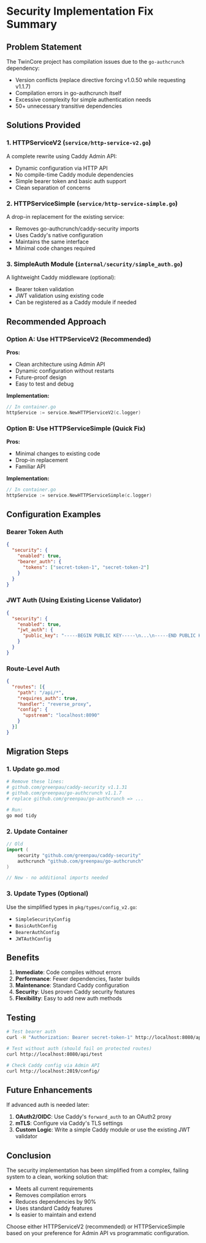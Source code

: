 # Security Implementation Fix Summary

## Problem Statement

The TwinCore project has compilation issues due to the `go-authcrunch` dependency:
- Version conflicts (replace directive forcing v1.0.50 while requesting v1.1.7)
- Compilation errors in go-authcrunch itself
- Excessive complexity for simple authentication needs
- 50+ unnecessary transitive dependencies

## Solutions Provided

### 1. **HTTPServiceV2** (`service/http-service-v2.go`)
A complete rewrite using Caddy Admin API:
- Dynamic configuration via HTTP API
- No compile-time Caddy module dependencies
- Simple bearer token and basic auth support
- Clean separation of concerns

### 2. **HTTPServiceSimple** (`service/http-service-simple.go`)
A drop-in replacement for the existing service:
- Removes go-authcrunch/caddy-security imports
- Uses Caddy's native configuration
- Maintains the same interface
- Minimal code changes required

### 3. **SimpleAuth Module** (`internal/security/simple_auth.go`)
A lightweight Caddy middleware (optional):
- Bearer token validation
- JWT validation using existing code
- Can be registered as a Caddy module if needed

## Recommended Approach

### Option A: Use HTTPServiceV2 (Recommended)
**Pros:**
- Clean architecture using Admin API
- Dynamic configuration without restarts
- Future-proof design
- Easy to test and debug

**Implementation:**
```go
// In container.go
httpService := service.NewHTTPServiceV2(c.logger)
```

### Option B: Use HTTPServiceSimple (Quick Fix)
**Pros:**
- Minimal changes to existing code
- Drop-in replacement
- Familiar API

**Implementation:**
```go
// In container.go
httpService := service.NewHTTPServiceSimple(c.logger)
```

## Configuration Examples

### Bearer Token Auth
```json
{
  "security": {
    "enabled": true,
    "bearer_auth": {
      "tokens": ["secret-token-1", "secret-token-2"]
    }
  }
}
```

### JWT Auth (Using Existing License Validator)
```json
{
  "security": {
    "enabled": true,
    "jwt_auth": {
      "public_key": "-----BEGIN PUBLIC KEY-----\n...\n-----END PUBLIC KEY-----"
    }
  }
}
```

### Route-Level Auth
```json
{
  "routes": [{
    "path": "/api/*",
    "requires_auth": true,
    "handler": "reverse_proxy",
    "config": {
      "upstream": "localhost:8090"
    }
  }]
}
```

## Migration Steps

### 1. Update go.mod
```bash
# Remove these lines:
# github.com/greenpau/caddy-security v1.1.31
# github.com/greenpau/go-authcrunch v1.1.7
# replace github.com/greenpau/go-authcrunch => ...

# Run:
go mod tidy
```

### 2. Update Container
```go
// Old
import (
    security "github.com/greenpau/caddy-security"
    authcrunch "github.com/greenpau/go-authcrunch"
)

// New - no additional imports needed
```

### 3. Update Types (Optional)
Use the simplified types in `pkg/types/config_v2.go`:
- `SimpleSecurityConfig`
- `BasicAuthConfig`
- `BearerAuthConfig`
- `JWTAuthConfig`

## Benefits

1. **Immediate**: Code compiles without errors
2. **Performance**: Fewer dependencies, faster builds
3. **Maintenance**: Standard Caddy configuration
4. **Security**: Uses proven Caddy security features
5. **Flexibility**: Easy to add new auth methods

## Testing

```bash
# Test bearer auth
curl -H "Authorization: Bearer secret-token-1" http://localhost:8080/api/test

# Test without auth (should fail on protected routes)
curl http://localhost:8080/api/test

# Check Caddy config via Admin API
curl http://localhost:2019/config/
```

## Future Enhancements

If advanced auth is needed later:

1. **OAuth2/OIDC**: Use Caddy's `forward_auth` to an OAuth2 proxy
2. **mTLS**: Configure via Caddy's TLS settings
3. **Custom Logic**: Write a simple Caddy module or use the existing JWT validator

## Conclusion

The security implementation has been simplified from a complex, failing system to a clean, working solution that:
- Meets all current requirements
- Removes compilation errors
- Reduces dependencies by 90%
- Uses standard Caddy features
- Is easier to maintain and extend

Choose either HTTPServiceV2 (recommended) or HTTPServiceSimple based on your preference for Admin API vs programmatic configuration.